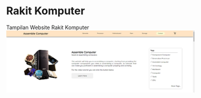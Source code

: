 # Rakit Komputer

Tampilan Website Rakit Komputer
<code><img width="1000" src="https://github.com/candra1525/Web_Project_Rakit_Komputer/blob/main/assemble_computer.png"/></code>
